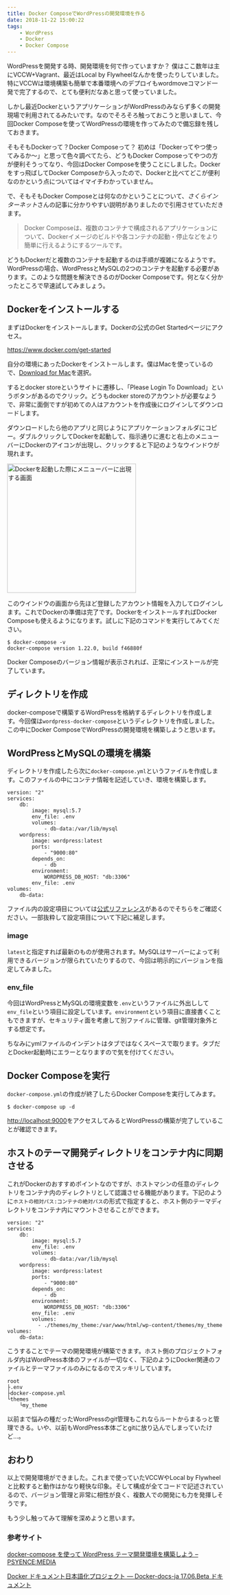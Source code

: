 ```yaml
---
title: Docker ComposeでWordPressの開発環境を作る
date: 2018-11-22 15:00:22
tags:
	- WordPress
	- Docker
	- Docker Compose
---
```


WordPressを開発する時、開発環境を何で作っていますか？
僕はここ数年は主にVCCW+Vagrant、最近はLocal by Flywheelなんかを使ったりしていました。特にVCCWは環境構築も簡単で本番環境へのデプロイもwordmoveコマンド一発で完了するので、とても便利だなあと思って使っていました。

しかし最近DockerというアプリケーションがWordPressのみならず多くの開発現場で利用されてるみたいです。なのでそろそろ触っておこうと思いまして、今回Docker Composeを使ってWordPressの環境を作ってみたので備忘録を残しておきます。

そもそもDockerって？Docker Composeって？
初めは「Dockerってやつ使ってみるか〜」と思って色々調べてたら、どうもDocker Composeってやつの方が便利そうってなり、今回はDocker Composeを使うことにしました。Dockerをすっ飛ばしてDocker Composeから入ったので、Dockerと比べてどこが便利なのかという点についてはイマイチわかっていません。

で、そもそもDocker Composeとは何なのかということについて、<cite>さくらインターネット</cite>さんの記事に分かりやすい説明がありましたので引用させていただきます。

> Docker Composeは、複数のコンテナで構成されるアプリケーションについて、Dockerイメージのビルドや各コンテナの起動・停止などをより簡単に行えるようにするツールです。

どうもDockerだと複数のコンテナを起動するのは手順が複雑になるようです。WordPressの場合、WordPressとMySQLの2つのコンテナを起動する必要があります。このような問題を解決できるのがDocker Composeです。何となく分かったところで早速試してみましょう。

## Dockerをインストールする

まずはDockerをインストールします。Dockerの公式のGet Startedページにアクセス。

<a href="https://www.docker.com/get-started" target="_blank">https://www.docker.com/get-started</a>

自分の環境にあったDockerをインストールします。僕はMacを使っているので、<a href="https://store.docker.com/editions/community/docker-ce-desktop-mac" target="_blank">Download for Mac</a>を選択。

するとdocker storeというサイトに遷移し、「Please Login To Download」というボタンがあるのでクリック。どうもdocker storeのアカウントが必要なようで、非常に面倒ですが初めての人はアカウントを作成後にログインしてダウンロードします。

ダウンロードしたら他のアプリと同じようにアプリケーションフォルダにコピー。ダブルクリックしてDockerを起動して、指示通りに進むと右上のメニューバーにDockerのアイコンが出現し、クリックすると下記のようなウインドウが現れます。

<img src="/images/docker-menubar-screen-for-mac.png" width="300" alt="Dockerを起動した際にメニューバーに出現する画面">

このウインドウの画面から先ほど登録したアカウント情報を入力してログインします。これでDockerの準備は完了です。DockerをインストールすればDocker Composeも使えるようになります。試しに下記のコマンドを実行してみてください。

```
$ docker-compose -v
docker-compose version 1.22.0, build f46880f
```

Docker Composeのバージョン情報が表示されれば、正常にインストールが完了しています。

## ディレクトリを作成
docker-composeで構築するWordPressを格納するディレクトリを作成します。今回僕は`wordpress-docker-compose`というディレクトリを作成しました。この中にDocker ComposeでWordPressの開発環境を構築しようと思います。

## WordPressとMySQLの環境を構築
ディレクトリを作成したら次に`docker-compose.yml`というファイルを作成します。このファイルの中にコンテナ情報を記述していき、環境を構築します。

```
version: "2"
services:
    db:
        image: mysql:5.7
        env_file: .env
        volumes:
            - db-data:/var/lib/mysql
    wordpress:
        image: wordpress:latest
        ports:
            - "9000:80"
        depends_on:
            - db
        environment:
            WORDPRESS_DB_HOST: "db:3306"
        env_file: .env
volumes:
    db-data:
```

ファイル内の設定項目については<a href="http://docs.docker.jp/compose/compose-file.html" target="_blank">公式リファレンス</a>があるのでそちらをご確認ください。一部抜粋して設定項目について下記に補足します。

### image
`latest`と指定すれば最新のものが使用されます。MySQLはサーバーによって利用できるバージョンが限られていたりするので、今回は明示的にバージョンを指定してみました。

### env_file
今回はWordPressとMySQLの環境変数を`.env`というファイルに外出しして`env_file`という項目に設定しています。`environment`という項目に直接書くこともできますが、セキュリティ面を考慮して別ファイルに管理、git管理対象外とする想定です。

ちなみにymlファイルのインデントはタブではなくスペースで取ります。タブだとDocker起動時にエラーとなりますので気を付けてください。

## Docker Composeを実行
`docker-compose.yml`の作成が終了したらDocker Composeを実行してみます。

```
$ docker-compose up -d
```

<a href="http://localhost:9000" target="_blank">http://localhost:9000</a>をアクセスしてみるとWordPressの構築が完了していることが確認できます。

## ホストのテーマ開発ディレクトリをコンテナ内に同期させる
これがDockerのおすすめポイントなのですが、ホストマシンの任意のディレクトリをコンテナ内のディレクトリとして認識させる機能があります。下記のように`ホストの相対パス:コンテナの絶対パス`の形式で指定すると、ホスト側のテーマディレクトリをコンテナ内にマウントさせることができます。

```
version: "2"
services:
    db:
        image: mysql:5.7
        env_file: .env
        volumes:
            - db-data:/var/lib/mysql
    wordpress:
        image: wordpress:latest
        ports:
            - "9000:80"
        depends_on:
            - db
        environment:
            WORDPRESS_DB_HOST: "db:3306"
        env_file: .env
        volumes:
          - ./themes/my_theme:/var/www/html/wp-content/themes/my_theme
volumes:
    db-data:
```

こうすることでテーマの開発環境が構築できます。ホスト側のプロジェクトフォルダ内はWordPress本体のファイルが一切なく、下記のようにDocker関連のファイルとテーマファイルのみになるのでスッキリしています。

```
root
├.env
├docker-compose.yml
└themes
    └my_theme
```

以前まで悩みの種だったWordPressのgit管理もこれならルートからまるっと管理できる。いや、以前もWordPress本体ごとgitに放り込んでしまっていたけど…。


## おわり
以上で開発環境ができました。これまで使っていたVCCWやLocal by Flywheelと比較すると動作はかなり軽快な印象。そして構成が全てコードで記述されているので、バージョン管理と非常に相性が良く、複数人での開発にも力を発揮しそうです。

もう少し触ってみて理解を深めようと思います。

### 参考サイト
<a href="https://tech.recruit-mp.co.jp/infrastructure/post-11266/" target="_blank">docker-compose を使って WordPress テーマ開発環境を構築しよう &#8211; PSYENCE:MEDIA</a>

<a href="http://docs.docker.jp/index.html" target="_blank">Docker ドキュメント日本語化プロジェクト &mdash; Docker-docs-ja 17.06.Beta ドキュメント</a>
